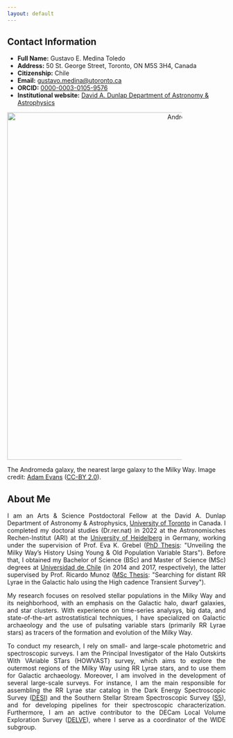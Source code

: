 ```yaml
---
layout: default
---
```


<!-- This is a comment in a Markdown file. -->

## Contact Information

- **Full Name:** Gustavo E. Medina Toledo  
- **Address:** 50 St. George Street, Toronto, ON M5S 3H4, Canada  
- **Citizenship:** Chile  
- **Email:** [gustavo.medina@utoronto.ca](mailto:gustavo.medina@utoronto.ca)  
- **ORCID:** [0000-0003-0105-9576](https://orcid.org/0000-0003-0105-9576)
- **Institutional website:** [David A. Dunlap Department of Astronomy & Astrophysics](https://www.astro.utoronto.ca/people/post-docs/name/gustavo-medina/)

<img src="{{ 'Figures/Andromeda_Galaxy_full.jpg' | relative_url }}" alt="Andromeda" style="width: 800px; max-width: 80%; text-align:center"> 

The Andromeda galaxy, the nearest large galaxy to the Milky Way. Image credit: [Adam Evans](https://www.flickr.com/photos/astroporn/4999978603/) ([CC-BY 2.0](https://creativecommons.org/licenses/by/2.0/deed.en)).

## About Me
<p style="text-align: justify;">
I am an Arts & Science Postdoctoral Fellow at the David A. Dunlap Department of Astronomy & Astrophysics, <a href="https://www.astro.utoronto.ca/people/post-docs/name/gustavo-medina/" target="_blank">University of Toronto</a> in Canada. I completed my doctoral studies (Dr.rer.nat) in 2022 at the Astronomisches Rechen-Institut (ARI) at the <a href="https://www.imprs-hd.mpg.de/5699/Alumni" target="_blank">University of Heidelberg</a> in Germany, working under the supervision of Prof. Eva K. Grebel (<a href="https://www.imprs-hd.mpg.de/480995/thesis_Medina2.pdf" target="_blank">PhD Thesis</a>: "Unveiling the Milky Way’s History Using Young & Old Population Variable Stars"). Before that, I obtained my Bachelor of Science (BSc) and Master of Science (MSc) degrees at <a href="http://www.das.uchile.cl/das_int_alumnosM_ex.html" target="_blank">Universidad de Chile</a> (in 2014 and 2017, respectively), the latter supervised by Prof. Ricardo Munoz (<a href="https://repositorio.uchile.cl/handle/2250/149094" target="_blank">MSc Thesis</a>: "Searching for distant RR Lyrae in the Galactic halo using the High cadence Transient Survey").
</p>

<p style="text-align: justify;">
My research focuses on resolved stellar populations in the Milky Way and its neighborhood, with an emphasis on the Galactic halo, dwarf galaxies, and star clusters. With experience on time-series analysys, big data, and state-of-the-art astrostatistical techniques, I have specialized on Galactic archaeology and the use of pulsating variable stars (primarily RR Lyrae stars) as tracers of the formation and evolution of the Milky Way.
</p>

<p style="text-align: justify;">
To conduct my research, I rely on small- and large-scale photometric and spectroscopic surveys. I am the Principal Investigator of the Halo Outskirts With VAriable STars (HOWVAST) survey, which aims to explore the outermost regions of the Milky Way using RR Lyrae stars, and to use them for Galactic archaeology. Moreover, I am involved in the development of several large-scale surveys. For instance, I am the main responsible for assembling the RR Lyrae star catalog in the Dark Energy Spectroscopic Survey (<a href="https://www.desi.lbl.gov/the-desi-survey/" target="_blank">DESI</a>) and the Southern Stellar Stream Spectroscopic Survey (<a href="https://s5collab.github.io/" target="_blank">S5</a>), and for developing pipelines for their spectroscopic characterization. Furthermore, I am an active contributor to the DECam Local Volume Exploration Survey (<a href="https://delve-survey.github.io/" target="_blank">DELVE</a>), where I serve as a coordinator of the WIDE subgroup. 
</p>


<!--<p style="text-align: justify;">
I am the Principal Investigator of the Halo Outskirts With VAriable STars (HOWVAST) survey, which aims to explore the outermost regions of the Milky Way using RR Lyrae stars, and to use them for Galactic archaeology. Key to this endeavor is the study of the positions and chemo-dynamics of RR Lyrae stars, which I have conducted using dedicated photometric and spectroscopic observational campaigns. I am an active member of various international collaborations: I am the main responsible for assembling the RR Lyrae star catalog in the Dark Energy Spectroscopic Survey (<a href="https://www.desi.lbl.gov/the-desi-survey/" target="_blank">DESI</a>) and the Southern Stellar Stream Spectroscopic Survey (<a href="https://s5collab.github.io/" target="_blank">S5</a>), developing pipelines for their spectroscopic characterization. Moreover, I am an active contributor to the DECam Local Volume Exploration Survey (<a href="https://delve-survey.github.io/" target="_blank">DELVE</a>), where I serve as a coordinator of the WIDE subgroup. 
</p>
-->














